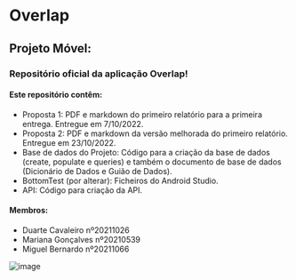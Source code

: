 # Overlap
## Projeto Móvel:

### Repositório oficial da aplicação Overlap!

#### Este repositório contêm:

* Proposta 1: PDF e markdown do primeiro relatório para a primeira entrega. Entregue em 7/10/2022.
* Proposta 2: PDF e markdown da versão melhorada do primeiro relatório. Entregue em 23/10/2022.
* Base de dados do Projeto: Código para a criação da base de dados (create, populate e queries) e também o documento de base de dados (Dicionário de Dados e Guião de Dados).
* BottomTest (por alterar): Ficheiros do Android Studio.
* API: Código para criação da API. 


#### Membros:
* Duarte Cavaleiro nº20211026
* Mariana Gonçalves nº20210539
* Miguel Bernardo nº20211066



![image](https://user-images.githubusercontent.com/85440320/201154548-7fa313f8-3fd2-4989-ae0b-fff58bf6b7cd.png)
